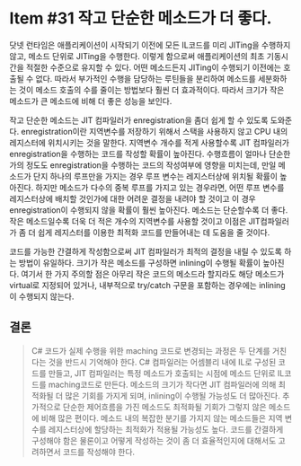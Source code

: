 # Item #31 작고 단순한 메소드가 더 좋다.

닷넷 런타임은 애플리케이션이 시작되기 이전에 모든 IL코드를 미리 JITing을 수행하지 않고, 메소드 단위로 JITing을 수행한다. 이렇게 함으로써 애플리케이션의 최초 기동시간을 적절한 수준으로 유지할 수 있다. 어떤 메소드든지 JITing이 수행되기 이전에는 호출될 수 없다. 따라서 부가적인 수행을 담당하는 루틴들을 분리하여 메소드를 세분화하는 것이 메소드 호출의 수를 줄이는 방법보다 훨씬 더 효과적이다. 따라서 크기가 작은 메소드가 큰 메소드에 비해 더 좋은 성능을 보인다.

작고 단순한 메소드는 JIT 컴파일러가 enregistration을 좀더 쉽게 할 수 있도록 도와준다. enregistration이란 지역변수를 저장하기 위해서 스택을 사용하지 않고 CPU 내의 레지스터에 위치시키는 것을 말한다. 지역변수 개수를 적게 사용할수록 JIT 컴파일러가 enregistration을 수행하는 코드를 작성할 확률이 높아진다. 수행흐름이 얼마나 단순한가의 정도도 enregistration을 수행하는 코드의 작성여부에 영향을 미치는데, 만일 메소드가 단지 하나의 루프만을 가지는 경우 루프 변수는 레지스터상에 위치될 확률이 높아진다. 하지만 메소드가 다수의 중복 루프를 가지고 있는 경우라면, 어떤 루프 변수를 레지스터상에 배치할 것인가에 대한 어려운 결정을 내려야 할 것이고 이 경우 enregistration이 수행되지 않을 확률이 훨씬 높아진다. 메소드는 단순할수록 더 좋다. 작은 메소드일수록 더욱 더 적은 개수의 지역변수를 사용할 것이고 이점은 JIT컴파일러가 좀 더 쉽게 레지스터를 이용한 최적화 코드를 만들어내는 데 도움을 줄 것이다.

코드를 가능한 간결하게 작성함으로써 JIT 컴파일러가 최적의 결정을 내릴 수 있도록 하는 방법이 유일하다. 크기가 작은 메소드를 구성하면 inlining이 수행될 확률이 높아진다. 여기서 한 가지 주의할 점은 아무리 작은 코드의 메소드라 할지라도 해당 메소드가 virtual로 지정되어 있거나, 내부적으로 try/catch 구문을 포함하는 경우에는 inlining이 수행되지 않는다. 

## 결론
> C# 코드가 실제 수행을 위한 maching 코드로 변경되는 과정은 두 단계를 거친다는 것을 반드시 기억해야 한다. C# 컴파일러는 어셈블리 내에 IL로 구성된 코드를 만들고, JIT 컴파일러는 특정 메소드가 호출되는 시점에 메소드 단위로 IL코드를 maching코드로 만든다. 메소드의 크기가 작다면 JIT 컴파일러에 의해 최적화될 더 많은 기회를 가지게 되며, inlining이 수행될 가능성도 더 많아진다. 추가적으로 단순한 제어흐름을 가진 메소드도 최적화될 기회가 그렇지 않은 메소드에 비해 많은 편이다. 메소드 내의 복잡한 분기를 가지지 않는 메소드들은 지역 변수를 레지스터상에 할당하는 최적화가 적용될 가능성도 높다. 코드를 간결하게 구성해야 함은 물론이고 어떻게 작성하는 것이 좀 더 효율적인지에 대해서도 고려하면서 코드를 작성해야 한다.